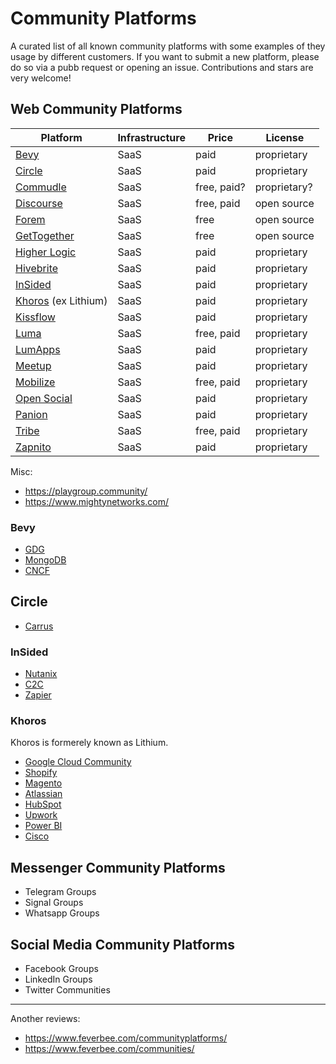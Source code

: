 #  Community Platforms

A curated list of all known community platforms with some examples of they usage by different customers. If you want to submit a new platform, please do so via a pubb request or opening an issue. Contributions and stars are very welcome!

## Web Community Platforms

| Platform | Infrastructure | Price | License |
| --- | --- | --- | --- |
| [Bevy](https://www.bevy.com/) | SaaS | paid | proprietary |
| [Circle](https://circle.so/) | SaaS | paid | proprietary |
| [Commudle](https://commudle.com/) | SaaS | free, paid? | proprietary? |
| [Discourse](https://www.discourse.org/) | SaaS | free, paid | open source |
| [Forem](https://www.forem.com/) | SaaS | free | open source |
| [GetTogether](https://gettogether.community/) | SaaS | free | open source |
| [Higher Logic](https://www.higherlogic.com/) | SaaS | paid | proprietary |
| [Hivebrite](https://hivebrite.com/) | SaaS | paid | proprietary |
| [InSided](https://www.insided.com/) | SaaS | paid | proprietary |
| [Khoros](https://khoros.com/) (ex Lithium) | SaaS | paid | proprietary |
| [Kissflow](https://kissflow.com/) | SaaS | paid | proprietary |
| [Luma](https://lu.ma/) | SaaS | free, paid | proprietary |
| [LumApps](https://www.lumapps.com/) | SaaS | paid | proprietary |
| [Meetup](https://www.meetup.com/) | SaaS | paid | proprietary |
| [Mobilize](https://www.mobilize.io/) | SaaS | free, paid | proprietary |
| [Open Social](https://www.getopensocial.com/) | SaaS | paid | proprietary |
| [Panion](https://panion.com/) | SaaS | paid | proprietary |
| [Tribe](https://tribe.so/) | SaaS | free, paid | proprietary |
| [Zapnito](https://zapnito.com/) | SaaS | paid | proprietary |

Misc:
- https://playgroup.community/
- https://www.mightynetworks.com/

### Bevy

- [GDG](https://gdg.community.dev/)
- [MongoDB](https://live.mongodb.com/)
- [CNCF](https://community.cncf.io/)

## Circle

- [Carrus](https://community.carrus.io/)

### InSided

- [Nutanix](https://next.nutanix.com/)
- [C2C](https://community.c2cglobal.com/)
- [Zapier](https://community.zapier.com/)

### Khoros

Khoros is formerely known as Lithium.

- [Google Cloud Community](https://www.googlecloudcommunity.com/)
- [Shopify](https://community.shopify.com/)
- [Magento](https://community.magento.com/)
- [Atlassian](https://community.atlassian.com/)
- [HubSpot](https://community.hubspot.com/)
- [Upwork](https://community.upwork.com/)
- [Power BI](https://community.powerbi.com/)
- [Cisco](https://community.cisco.com/)

## Messenger Community Platforms

- Telegram Groups
- Signal Groups
- Whatsapp Groups

## Social Media Community Platforms

- Facebook Groups
- LinkedIn Groups
- Twitter Communities

---

Another reviews:

- https://www.feverbee.com/communityplatforms/
- https://www.feverbee.com/communities/
